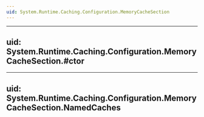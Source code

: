 ```yaml
---
uid: System.Runtime.Caching.Configuration.MemoryCacheSection
---
```


---
uid: System.Runtime.Caching.Configuration.MemoryCacheSection.#ctor
---

---
uid: System.Runtime.Caching.Configuration.MemoryCacheSection.NamedCaches
---
